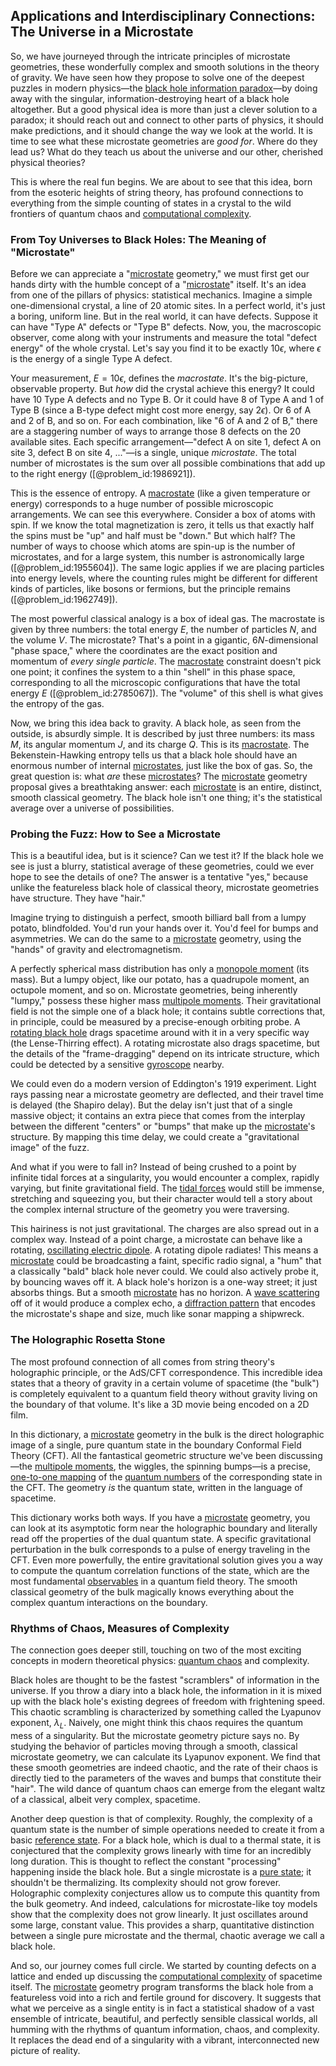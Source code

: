 ## Applications and Interdisciplinary Connections: The Universe in a Microstate

So, we have journeyed through the intricate principles of microstate geometries, these wonderfully complex and smooth solutions in the theory of gravity. We have seen how they propose to solve one of the deepest puzzles in modern physics—the [black hole information paradox](@article_id:139646)—by doing away with the singular, information-destroying heart of a black hole altogether. But a good physical idea is more than just a clever solution to a paradox; it should reach out and connect to other parts of physics, it should make predictions, and it should change the way we look at the world. It is time to see what these microstate geometries are *good for*. Where do they lead us? What do they teach us about the universe and our other, cherished physical theories?

This is where the real fun begins. We are about to see that this idea, born from the esoteric heights of string theory, has profound connections to everything from the simple counting of states in a crystal to the wild frontiers of quantum chaos and [computational complexity](@article_id:146564).

### From Toy Universes to Black Holes: The Meaning of "Microstate"

Before we can appreciate a "[microstate](@article_id:155509) geometry," we must first get our hands dirty with the humble concept of a "[microstate](@article_id:155509)" itself. It's an idea from one of the pillars of physics: statistical mechanics. Imagine a simple one-dimensional crystal, a line of 20 atomic sites. In a perfect world, it's just a boring, uniform line. But in the real world, it can have defects. Suppose it can have "Type A" defects or "Type B" defects. Now, you, the macroscopic observer, come along with your instruments and measure the total "defect energy" of the whole crystal. Let's say you find it to be exactly $10\epsilon$, where $\epsilon$ is the energy of a single Type A defect.

Your measurement, $E=10\epsilon$, defines the *macrostate*. It's the big-picture, observable property. But *how* did the crystal achieve this energy? It could have 10 Type A defects and no Type B. Or it could have 8 of Type A and 1 of Type B (since a B-type defect might cost more energy, say $2\epsilon$). Or 6 of A and 2 of B, and so on. For each combination, like "6 of A and 2 of B," there are a staggering number of ways to arrange those 8 defects on the 20 available sites. Each specific arrangement—"defect A on site 1, defect A on site 3, defect B on site 4, ..."—is a single, unique *microstate*. The total number of microstates is the sum over all possible combinations that add up to the right energy ([@problem_id:1986921]).

This is the essence of entropy. A [macrostate](@article_id:154565) (like a given temperature or energy) corresponds to a huge number of possible microscopic arrangements. We can see this everywhere. Consider a box of atoms with spin. If we know the total magnetization is zero, it tells us that exactly half the spins must be "up" and half must be "down." But which half? The number of ways to choose which atoms are spin-up is the number of microstates, and for a large system, this number is astronomically large ([@problem_id:1955604]). The same logic applies if we are placing particles into energy levels, where the counting rules might be different for different kinds of particles, like bosons or fermions, but the principle remains ([@problem_id:1962749]).

The most powerful classical analogy is a box of ideal gas. The macrostate is given by three numbers: the total energy $E$, the number of particles $N$, and the volume $V$. The microstate? That's a point in a gigantic, $6N$-dimensional "phase space," where the coordinates are the exact position and momentum of *every single particle*. The [macrostate](@article_id:154565) constraint doesn't pick one point; it confines the system to a thin "shell" in this phase space, corresponding to all the microscopic configurations that have the total energy $E$ ([@problem_id:2785067]). The "volume" of this shell is what gives the entropy of the gas.

Now, we bring this idea back to gravity. A black hole, as seen from the outside, is absurdly simple. It is described by just three numbers: its mass $M$, its angular momentum $J$, and its charge $Q$. This is its [macrostate](@article_id:154565). The Bekenstein-Hawking entropy tells us that a black hole should have an enormous number of internal [microstates](@article_id:146898), just like the box of gas. So, the great question is: what *are* these [microstates](@article_id:146898)? The [microstate](@article_id:155509) geometry proposal gives a breathtaking answer: each [microstate](@article_id:155509) is an entire, distinct, smooth classical geometry. The black hole isn't one thing; it's the statistical average over a universe of possibilities.

### Probing the Fuzz: How to See a Microstate

This is a beautiful idea, but is it science? Can we test it? If the black hole we see is just a blurry, statistical average of these geometries, could we ever hope to see the details of one? The answer is a tentative "yes," because unlike the featureless black hole of classical theory, microstate geometries have structure. They have "hair."

Imagine trying to distinguish a perfect, smooth billiard ball from a lumpy potato, blindfolded. You'd run your hands over it. You'd feel for bumps and asymmetries. We can do the same to a [microstate](@article_id:155509) geometry, using the "hands" of gravity and electromagnetism.

A perfectly spherical mass distribution has only a [monopole moment](@article_id:267274) (its mass). But a lumpy object, like our potato, has a quadrupole moment, an octupole moment, and so on. Microstate geometries, being inherently "lumpy," possess these higher mass [multipole moments](@article_id:190626). Their gravitational field is not the simple one of a black hole; it contains subtle corrections that, in principle, could be measured by a precise-enough orbiting probe. A [rotating black hole](@article_id:261173) drags spacetime around with it in a very specific way (the Lense-Thirring effect). A rotating microstate also drags spacetime, but the details of the "frame-dragging" depend on its intricate structure, which could be detected by a sensitive [gyroscope](@article_id:172456) nearby.

We could even do a modern version of Eddington's 1919 experiment. Light rays passing near a microstate geometry are deflected, and their travel time is delayed (the Shapiro delay). But the delay isn't just that of a single massive object; it contains an extra piece that comes from the interplay between the different "centers" or "bumps" that make up the [microstate](@article_id:155509)'s structure. By mapping this time delay, we could create a "gravitational image" of the fuzz.

And what if you were to fall in? Instead of being crushed to a point by infinite tidal forces at a singularity, you would encounter a complex, rapidly varying, but finite gravitational field. The [tidal forces](@article_id:158694) would still be immense, stretching and squeezing you, but their character would tell a story about the complex internal structure of the geometry you were traversing.

This hairiness is not just gravitational. The charges are also spread out in a complex way. Instead of a point charge, a microstate can behave like a rotating, [oscillating electric dipole](@article_id:264259). A rotating dipole radiates! This means a [microstate](@article_id:155509) could be broadcasting a faint, specific radio signal, a "hum" that a classically "bald" black hole never could. We could also actively probe it, by bouncing waves off it. A black hole's horizon is a one-way street; it just absorbs things. But a smooth [microstate](@article_id:155509) has no horizon. A [wave scattering](@article_id:201530) off of it would produce a complex echo, a [diffraction pattern](@article_id:141490) that encodes the microstate's shape and size, much like sonar mapping a shipwreck.

### The Holographic Rosetta Stone

The most profound connection of all comes from string theory's holographic principle, or the AdS/CFT correspondence. This incredible idea states that a theory of gravity in a certain volume of spacetime (the "bulk") is completely equivalent to a quantum field theory without gravity living on the boundary of that volume. It's like a 3D movie being encoded on a 2D film.

In this dictionary, a [microstate](@article_id:155509) geometry in the bulk is the direct holographic image of a single, pure quantum state in the boundary Conformal Field Theory (CFT). All the fantastical geometric structure we've been discussing—the [multipole moments](@article_id:190626), the wiggles, the spinning bumps—is a precise, [one-to-one mapping](@article_id:183298) of the [quantum numbers](@article_id:145064) of the corresponding state in the CFT. The geometry *is* the quantum state, written in the language of spacetime.

This dictionary works both ways. If you have a [microstate](@article_id:155509) geometry, you can look at its asymptotic form near the holographic boundary and literally read off the properties of the dual quantum state. A specific gravitational perturbation in the bulk corresponds to a pulse of energy traveling in the CFT. Even more powerfully, the entire gravitational solution gives you a way to compute the quantum correlation functions of the state, which are the most fundamental [observables](@article_id:266639) in a quantum field theory. The smooth classical geometry of the bulk magically knows everything about the complex quantum interactions on the boundary.

### Rhythms of Chaos, Measures of Complexity

The connection goes deeper still, touching on two of the most exciting concepts in modern theoretical physics: [quantum chaos](@article_id:139144) and complexity.

Black holes are thought to be the fastest "scramblers" of information in the universe. If you throw a diary into a black hole, the information in it is mixed up with the black hole's existing degrees of freedom with frightening speed. This chaotic scrambling is characterized by something called the Lyapunov exponent, $\lambda_L$. Naively, one might think this chaos requires the quantum mess of a singularity. But the microstate geometry picture says no. By studying the behavior of particles moving through a smooth, classical microstate geometry, we can calculate its Lyapunov exponent. We find that these smooth geometries are indeed chaotic, and the rate of their chaos is directly tied to the parameters of the waves and bumps that constitute their "hair". The wild dance of quantum chaos can emerge from the elegant waltz of a classical, albeit very complex, spacetime.

Another deep question is that of complexity. Roughly, the complexity of a quantum state is the number of simple operations needed to create it from a basic [reference state](@article_id:150971). For a black hole, which is dual to a thermal state, it is conjectured that the complexity grows linearly with time for an incredibly long duration. This is thought to reflect the constant "processing" happening inside the black hole. But a single microstate is a [pure state](@article_id:138163); it shouldn't be thermalizing. Its complexity should not grow forever. Holographic complexity conjectures allow us to compute this quantity from the bulk geometry. And indeed, calculations for microstate-like toy models show that the complexity does not grow linearly. It just oscillates around some large, constant value. This provides a sharp, quantitative distinction between a single pure microstate and the thermal, chaotic average we call a black hole.

And so, our journey comes full circle. We started by counting defects on a lattice and ended up discussing the [computational complexity](@article_id:146564) of spacetime itself. The [microstate](@article_id:155509) geometry program transforms the black hole from a featureless void into a rich and fertile ground for discovery. It suggests that what we perceive as a single entity is in fact a statistical shadow of a vast ensemble of intricate, beautiful, and perfectly sensible classical worlds, all humming with the rhythms of quantum information, chaos, and complexity. It replaces the dead end of a singularity with a vibrant, interconnected new picture of reality.